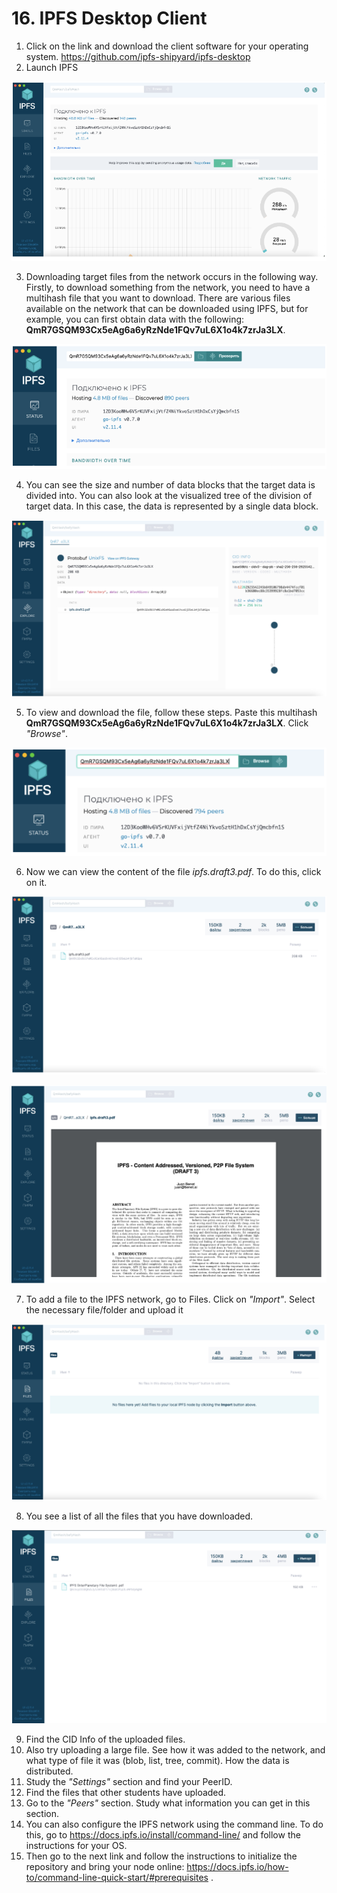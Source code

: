 # 16. IPFS Desktop Client
1. Click on the link and download the client software for your operating system.
https://github.com/ipfs-shipyard/ipfs-desktop
2. Launch IPFS

![Img](/resources/img/practical-volume/16/22-launch.png)

3. Downloading target files from the network occurs in the following way. Firstly, to download something from
the network, you need to have a multihash file that you want to download. There are various files available
on the network that can be downloaded using IPFS, but for example, you can first obtain data with the
following: **QmR7GSQM93Cx5eAg6a6yRzNde1FQv7uL6X1o4k7zrJa3LX**.

![Img](/resources/img/practical-volume/16/23-get-data-by-id.png)

4. You can see the size and number of data blocks that the target data is divided into. You can also
look at the visualized tree of the division of target data. In this case, the data is represented by a single data block.

![Img](/resources/img/practical-volume/16/24_file_tree.png)

5. To view and download the file, follow these steps. Paste this multihash 
**QmR7GSQM93Cx5eAg6a6yRzNde1FQv7uL6X1o4k7zrJa3LX**. Click _"Browse"_.

![Img](/resources/img/practical-volume/16/25-get-data-by-id2.png)

6. Now we can view the content of the file _ipfs.draft3.pdf_. To do this, click on it.

![Img](/resources/img/practical-volume/16/26-file.png)

![Img](/resources/img/practical-volume/16/27-display.png)

7. To add a file to the IPFS network, go to Files. Click on _"Import"_. Select the necessary file/folder and upload it

![Img](/resources/img/practical-volume/16/28-import.png)

8. You see a list of all the files that you have downloaded.

![Img](/resources/img/practical-volume/16/29-uploaded.png)

9. Find the CID Info of the uploaded files.
10. Also try uploading a large file. See how it was added to the network, and what type of file it was (blob, list, tree, commit). How the data is distributed.
11. Study the _"Settings"_ section and find your PeerID.
12. Find the files that other students have uploaded.
13. Go to the _"Peers"_ section. Study what information you can get in this section.
14. You can also configure the IPFS network using the command line. To do this, 
go to  https://docs.ipfs.io/install/command-line/ and follow the instructions for your OS.
15. Then go to the next link and follow the instructions to initialize the repository and bring your
node online: https://docs.ipfs.io/how-to/command-line-quick-start/#prerequisites .